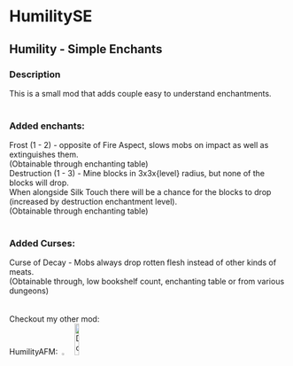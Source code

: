 # HumilitySE
## Humility - Simple Enchants

### Description
This is a small mod that adds couple easy to understand enchantments. <br>
<br>
### Added enchants: <br>
Frost (1 - 2) - opposite of Fire Aspect, slows mobs on impact as well as extinguishes them. <br>
(Obtainable through enchanting table) <br>
Destruction (1 - 3) - Mine blocks in 3x3x{level} radius, but none of the blocks will drop. <br>
When alongside Silk Touch there will be a chance for the blocks to drop (increased by destruction enchantment level). <br>
(Obtainable through enchanting table) <br>
<br>
### Added Curses: <br>
Curse of Decay - Mobs always drop rotten flesh instead of other kinds of meats. <br>
(Obtainable through, low bookshelf count, enchanting table or from various dungeons) <br>
<br>
<br>
Checkout my other mod: <br>
HumilityAFM:&nbsp;&nbsp;[<img width="3%" alt="Lookup on GitHub" src="https://github.githubassets.com/assets/GitHub-Mark-ea2971cee799.png">](https://github.com/MikiP98/HumilityAFM)&nbsp;&nbsp;[<img width="12%" src="https://raw.githubusercontent.com/Prospector/badges/master/modrinth-badge-72h-padded.png" alt="Download on Modrinth">](https://modrinth.com/mod/humility-afm)
